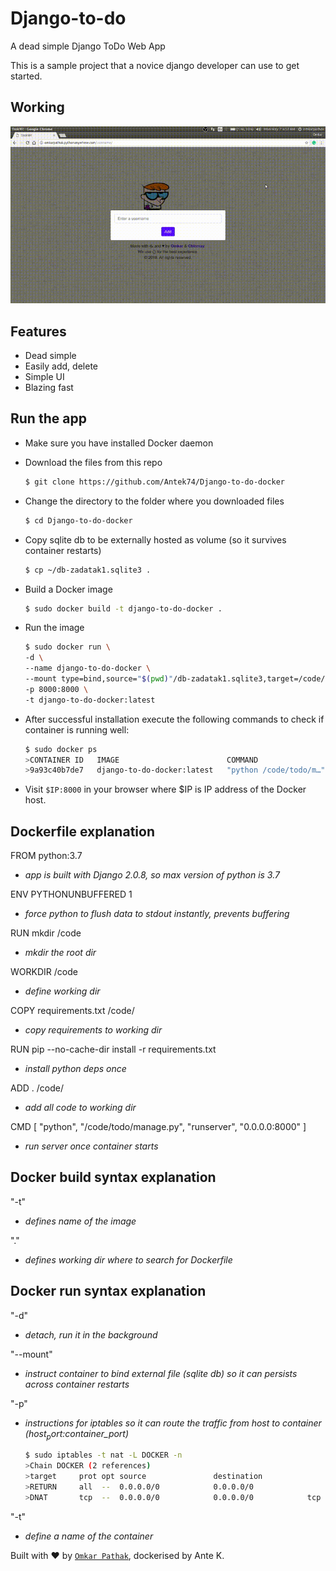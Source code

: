 # Django-to-do
A dead simple Django ToDo Web App

This is a sample project that a novice django developer can use to get started.

## Working

![Django to do](results/django-to-do.gif)

## Features

- Dead simple
- Easily add, delete
- Simple UI
- Blazing fast

## Run the app

- Make sure you have installed Docker daemon

- Download the files from this repo

    ```bash
	$ git clone https://github.com/Antek74/Django-to-do-docker
    ```

- Change the directory to the folder where you downloaded files

    ```bash
	$ cd Django-to-do-docker
    ```

- Copy sqlite db to be externally hosted as volume (so it survives container restarts)

    ```bash
	$ cp ~/db-zadatak1.sqlite3 .
    ```

- Build a Docker image

    ```bash
	$ sudo docker build -t django-to-do-docker .
    ```

- Run the image

    ```bash
	$ sudo docker run \
	-d \
	--name django-to-do-docker \
	--mount type=bind,source="$(pwd)"/db-zadatak1.sqlite3,target=/code/todo/db.sqlite3 \
	-p 8000:8000 \
	-t django-to-do-docker:latest
    ```

- After successful installation execute the following commands to check if container is running well:

    ```bash
	$ sudo docker ps
	>CONTAINER ID   IMAGE                        COMMAND                  CREATED         STATUS         PORTS                    NAMES
	>9a93c40b7de7   django-to-do-docker:latest   "python /code/todo/m…"   8 minutes ago   Up 8 minutes   0.0.0.0:8000->8000/tcp   django-to-do-docker
    ```


- Visit `$IP:8000` in your browser where $IP is IP address of the Docker host.

## Dockerfile explanation

FROM python:3.7  
- *app is built with Django 2.0.8, so max version of python is 3.7*  

ENV PYTHONUNBUFFERED 1  
- *force python to flush data to stdout instantly, prevents buffering*  

RUN mkdir /code  
- *mkdir the root dir*  

WORKDIR /code  
- *define working dir*  

COPY requirements.txt /code/  
- *copy requirements to working dir*  

RUN pip --no-cache-dir install -r requirements.txt  
- *install python deps once*  

ADD . /code/ 
- *add all code to working dir*  

CMD [ "python", "/code/todo/manage.py", "runserver", "0.0.0.0:8000" ]  
- *run server once container starts*  

## Docker build syntax explanation

"-t"  
- *defines name of the image* 

"."  
- *defines working dir where to search for Dockerfile*  

## Docker run syntax explanation

"-d"  
- *detach, run it in the background*  

"--mount"  
- *instruct container to bind external file (sqlite db) so it can persists across container restarts*
  
"-p" 
- *instructions for iptables so it can route the traffic from host to container ($host_port:$container_port)*
    
	
    ```bash
	$ sudo iptables -t nat -L DOCKER -n
	>Chain DOCKER (2 references)
	>target     prot opt source               destination         
	>RETURN     all  --  0.0.0.0/0            0.0.0.0/0           
	>DNAT       tcp  --  0.0.0.0/0            0.0.0.0/0            tcp dpt:8000 to:172.17.0.2:8000
    ```

"-t"  
- *define a name of the container*  




Built with ♥ by [`Omkar Pathak`](http://www.omkarpathak.in/), dockerised by Ante K.
